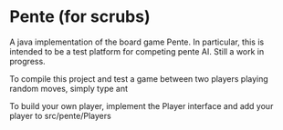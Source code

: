 # Pente (for scrubs)
A java implementation of the board game Pente. In particular, this is intended to be a test platform for competing pente AI. Still a work in progress.

To compile this project and test a game between two players playing random moves, simply type ant

To build your own player, implement the Player interface and add your player to src/pente/Players
